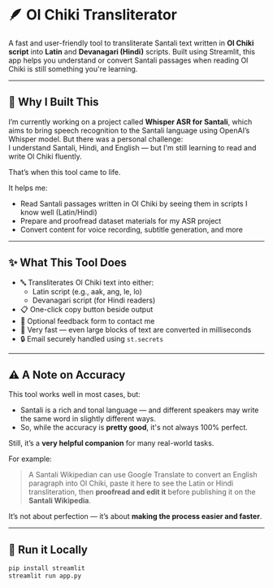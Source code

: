 # 🪶 Ol Chiki Transliterator

A fast and user-friendly tool to transliterate Santali text written in **Ol Chiki script** into **Latin** and **Devanagari (Hindi)** scripts. Built using Streamlit, this app helps you understand or convert Santali passages when reading Ol Chiki is still something you're learning.

---

## 🌱 Why I Built This

I’m currently working on a project called **Whisper ASR for Santali**, which aims to bring speech recognition to the Santali language using OpenAI’s Whisper model. But there was a personal challenge:  
I understand Santali, Hindi, and English — but I'm still learning to read and write Ol Chiki fluently.

That’s when this tool came to life.

It helps me:
- Read Santali passages written in Ol Chiki by seeing them in scripts I know well (Latin/Hindi)
- Prepare and proofread dataset materials for my ASR project
- Convert content for voice recording, subtitle generation, and more

---

## ✨ What This Tool Does

- 🔤 Transliterates Ol Chiki text into either:
  - Latin script (e.g., aak, ang, le, lo)
  - Devanagari script (for Hindi readers)
- 📋 One-click copy button beside output
- 💬 Optional feedback form to contact me
- 🚀 Very fast — even large blocks of text are converted in milliseconds
- 🔒 Email securely handled using `st.secrets`

---

## ⚠️ A Note on Accuracy

This tool works well in most cases, but:
- Santali is a rich and tonal language — and different speakers may write the same word in slightly different ways.
- So, while the accuracy is **pretty good**, it's not always 100% perfect.

Still, it’s a **very helpful companion** for many real-world tasks.

For example:  
> A Santali Wikipedian can use Google Translate to convert an English paragraph into Ol Chiki, paste it here to see the Latin or Hindi transliteration, then **proofread and edit it** before publishing it on the **Santali Wikipedia**.

It’s not about perfection — it’s about **making the process easier and faster**.

---

## 🚀 Run it Locally

```bash
pip install streamlit
streamlit run app.py
